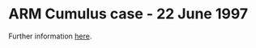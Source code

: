 # ARM Cumulus case - 22 June 1997

Further information <a href="(https://nbviewer.jupyter.org/github/romainroehrig/DEPHY-SCM/blob/master/ARMCU/README.ipynb" target="_blank">here</a>.
